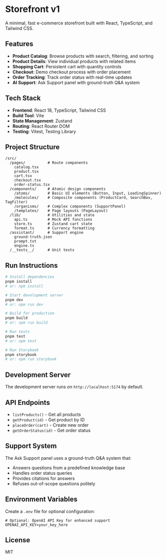 # Storefront v1

A minimal, fast e-commerce storefront built with React, TypeScript, and Tailwind CSS.

## Features

- **Product Catalog**: Browse products with search, filtering, and sorting
- **Product Details**: View individual products with related items
- **Shopping Cart**: Persistent cart with quantity controls
- **Checkout**: Demo checkout process with order placement
- **Order Tracking**: Track order status with real-time updates
- **AI Support**: Ask Support panel with ground-truth Q&A system

## Tech Stack

- **Frontend**: React 18, TypeScript, Tailwind CSS
- **Build Tool**: Vite
- **State Management**: Zustand
- **Routing**: React Router DOM
- **Testing**: Vitest, Testing Library

## Project Structure

```
/src/
  /pages/          # Route components
    catalog.tsx
    product.tsx
    cart.tsx
    checkout.tsx
    order-status.tsx
  /components/     # Atomic design components
    /atoms/        # Basic UI elements (Button, Input, LoadingSpinner)
    /molecules/    # Composite components (ProductCard, SearchBox, TagFilter)
    /organisms/    # Complex components (SupportPanel)
    /templates/    # Page layouts (PageLayout)
  /lib/            # Utilities and state
    api.ts         # Mock API functions
    store.ts       # Zustand cart state
    format.ts      # Currency formatting
  /assistant/      # Support engine
    ground-truth.json
    prompt.txt
    engine.ts
  /__tests__/      # Unit tests
```

## Run Instructions

```bash
# Install dependencies
pnpm install
# or: npm install

# Start development server
pnpm dev
# or: npm run dev

# Build for production
pnpm build
# or: npm run build

# Run tests
pnpm test
# or: npm test

# Run Storybook
pnpm storybook
# or: npm run storybook
```

## Development Server

The development server runs on `http://localhost:5174` by default.

## API Endpoints

- `listProducts()` - Get all products
- `getProduct(id)` - Get product by ID
- `placeOrder(cart)` - Create new order
- `getOrderStatus(id)` - Get order status

## Support System

The Ask Support panel uses a ground-truth Q&A system that:
- Answers questions from a predefined knowledge base
- Handles order status queries
- Provides citations for answers
- Refuses out-of-scope questions politely

## Environment Variables

Create a `.env` file for optional configuration:

```
# Optional: OpenAI API Key for enhanced support
OPENAI_API_KEY=your_key_here
```

## License

MIT
